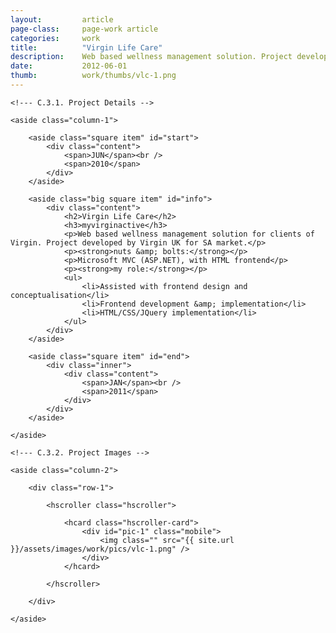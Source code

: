 ```yaml
---
layout: 		article
page-class: 	page-work article
categories: 	work
title:  		"Virgin Life Care"
description:	Web based wellness management solution. Project developed by Virgin UK for SA market.
date:   		2012-06-01
thumb: 			work/thumbs/vlc-1.png
---
```


<!--- C.3. CONTENT AREA ------------------------------------------------------------------------------------------- --> 

<section class="project" id="vlc">

    <!--- C.3.1. Project Details -->
    
    <aside class="column-1">

        <aside class="square item" id="start">
            <div class="content">
                <span>JUN</span><br />
                <span>2010</span>
            </div>
        </aside>

        <aside class="big square item" id="info">
            <div class="content">
                <h2>Virgin Life Care</h2>
                <h3>myvirginactive</h3>
                <p>Web based wellness management solution for clients of Virgin. Project developed by Virgin UK for SA market.</p>
                <p><strong>nuts &amp; bolts:</strong></p>
                <p>Microsoft MVC (ASP.NET), with HTML frontend</p>
                <p><strong>my role:</strong></p>
                <ul>
                    <li>Assisted with frontend design and conceptualisation</li>
                    <li>Frontend development &amp; implementation</li>
                    <li>HTML/CSS/JQuery implementation</li>
                </ul>
            </div>    
        </aside>

        <aside class="square item" id="end">
            <div class="inner">
                <div class="content">
                    <span>JAN</span><br />
                    <span>2011</span>
                </div>
            </div>  
        </aside>
    
    </aside>
    
    <!--- C.3.2. Project Images -->
    
    <aside class="column-2">
    
        <div class="row-1">
        
            <hscroller class="hscroller">

                <hcard class="hscroller-card">
                    <div id="pic-1" class="mobile">
                        <img class="" src="{{ site.url }}/assets/images/work/pics/vlc-1.png" />
                    </div>
                </hcard>

            </hscroller>
            
        </div>

    </aside>
    
</section>

<!--- C.3. END --------------------------------------------------------------------------------------------------- --> 

<div class="wrapper"></div>